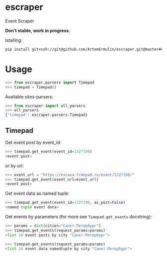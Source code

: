 # escraper
Event Scraper

**Don't stable, work in progress.**

Istalling:
```bash
pip install git+ssh://git@github.com/ArtemErmulin/escraper.git@master#egg=escraper-0.0.5
```

# Usage
```python
>>> from escraper.parsers import Timepad
>>> timepad = Timepad()
```
Available sites-parsers:
```python
>>> from escraper import all_parsers
>>> all_parsers
{'timepad': escraper.parsers.Timepad}
```
## Timepad
Get event post by event_id:
```python
>>> timepad.get_event(event_id=1327190)
<event post>
```

or by url:
```python
>>> event_url = "https://excava.timepad.ru/event/1327190/"
>>> timepad.get_event(event_url=event_url)
<event post>
```

Get event data as named tuple:
```python
>>> timepad.get_event(event_id=1327190, as_post=False)
<named tuple event data>
```

Get events by parameters (for more see `Timepad.get_events` docstring):
```python
>>> params = dict(cities="Санкт-Петербург")
>>> timepad.get_events(request_params=params)
<list 10 event posts by city "Санкт-Петербург">
```
```python
>>> timepad.get_events(request_params=params)
<list 10 event data namedtuple by city "Санкт-Петербург">
```
